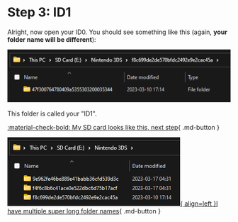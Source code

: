# Step 3: ID1

Alright, now open your ID0. You should see something like this (again, **your folder name will be different**):

![Image](/images/dsiware/id1.png)

This folder is called your "ID1".

[:material-check-bold: My SD card looks like this, next step](/dsiware/4){ .md-button }

[![Image](/images/dsiware/multiple-id0.png){ align=left }I have multiple super long folder names](/dsiware/3a){ .md-button }